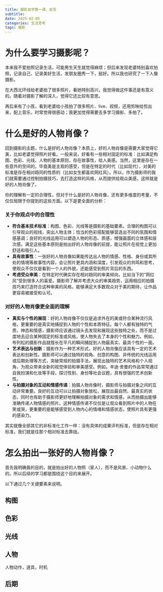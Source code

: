 ```yaml
---
title: 摄影自学第一课、前言
subtitle: 
date: 2025-02-05
categories: 生活思考
tags: 摄影
---
```


# 为什么要学习摄影呢？
本来我不爱拍照记录生活，可能男生天生就觉得麻烦；但后来发现老婆特别喜欢拍照，记录自己、记录美好生活，发朋友圈秀一下，挺好。所以我也研究了一下人像摄影。

在大西北环线给老婆拍了很多照片，看她特别高兴，我觉得做这件事还是有意义的。随着对摄影了解的深入，觉得它还比较有意思。

再后来有了小孩，看到老婆给小孩拍了很多照片、live、视频，还用剪映给剪出来，配上音乐，时常觉得很感动；我更加觉得需要去多学习摄影、多拍了。


# 什么是好的人物肖像？
回到摄影的主题，什么是好的人物肖像？本质上，好的人物肖像是需要大家觉得它美，比如老婆觉得照片好看。一般来说，好看有一些相对固定的标准：比如满足构图、色彩、光线、人物的基本原则，存在故事性，给人美感。当然，这里是存在一些意外的空间的，毕竟美是主观的感受，但是在特定的时代（比如现代），对美的标准是存在相对趋同的性质的（比如女生都喜欢网红风）。所以，作为摄影师的我们就需要通过控制拍摄技巧，去打造这样的风格，从而提供给观众美感，这样就是好的人物肖像了。



你的理解有一定的合理性，但对于什么是好的人物肖像，还有更多维度的考量，不仅仅局限于你提到的这些方面。以下是更全面的分析：

### 关于你观点中的合理性
- **符合基本技术标准**：构图、色彩、光线等是摄影的基础要素。合理的构图可以引导观众的视线，突出人物主体；恰当的色彩搭配能够营造出不同的氛围和情感基调；良好的光线运用可以塑造人物的形态、质感，增强画面的立体感和层次感。满足这些基本原则是拍出好的人物肖像的前提，能让照片在视觉上更加舒适和吸引人。
- **具有故事性**：一张好的人物肖像如果能传达出人物的情感、性格、身份或其所处的情境等故事性内容，会让照片更具内涵和深度，引发观众的共鸣和思考，使观众不仅仅是看到一个人的外貌，还能感受到照片背后的东西。
- **考虑受众审美**：在特定时代确实存在相对趋同的审美倾向，比如当下的“网红风”受到很多人的喜爱。摄影师了解并考虑大众的审美趋势，运用相应的拍摄技巧来打造符合这种审美的风格，能够满足大多数观众对于美的期待，让作品更容易被接受和认可。

### 对好的人物肖像更全面的理解
- **真实与个性的展现**：好的人物肖像不仅仅是追求外在的美或符合某种流行风格，更重要的是真实地捕捉到人物的个性和本质特征。每个人都有独特的气质、神态和情感，摄影师应该通过镜头去发现和展现这些独特之处，而不是过度地去迎合某种固定的标准或风格，使人物失去了本身的个性和魅力。例如，布列松的摄影作品就擅长在平凡的瞬间捕捉到人物最真实、最具个性的一面。
- **艺术表达与创新**：摄影作为一种艺术形式，好的人物肖像应该具有一定的艺术表达和创新性。摄影师可以通过独特的视角、创意的构图、非传统的光线运用或后期处理等方式，突破常规的拍摄手法，展现出独特的艺术风格和个人视角，为观众带来全新的视觉体验和审美感受。例如，辛迪·舍曼的作品常常通过自我扮演和化妆等手段，探讨性别、身份等社会议题，具有很强的艺术创新性。
- **与拍摄对象的互动和情感传递**：拍摄人物肖像时，摄影师与拍摄对象之间的互动非常重要。良好的互动可以让拍摄对象放松，展现出最自然、最真实的状态，同时也有助于摄影师更好地理解拍摄对象的需求和情感，从而拍摄出能够准确传递人物情感的照片。这种情感传递不仅仅是让观众看到照片中的人物在笑或哭，更重要的是能够感受到人物内心的情绪和情感状态，使照片具有更强的感染力。

其实就像全部其它的非标准化工作一样：没有具体的成果评判标准，但是存在相对标准，我们就是往那个相对标准去靠拢。


# 怎么拍出一张好的人物肖像？
首先我明确我的目的，就是拍出好的人物照（家人），而不是风景、小动物什么的。所以后续的学习都是围绕这个目的来展开。

以下通过几个关键要素来说明。

## 构图

## 色彩

## 光线

## 人物
人物动作，道具，时机

## 后期

